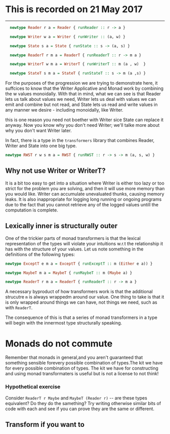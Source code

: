 # This is recorded on 21 May 2017
----------


```haskell
  newtype Reader r a = Reader { runReader :: r -> a }

  newtype Writer w a = Writer { runWriter :: (a, w) }

  newtype State s a = State { runState :: s -> (a, s) }

  newtype ReaderT r m a = ReaderT { runReaderT :: r -> m a }

  newtype WriterT w m a = WriterT { runWriterT :: m (a , w)  }

  newtype StateT s m a = StateT { runStateT :: s -> m (a ,s) }

```


For the purposes of the progression we are trying to demonstrate here, it
suffcices to know that the Writer Applicative and Monad work by combining the w
values monoidally. With that in mind, what we can see is that Reader lets us
talk about values we need, Writer lets us deal with values we can emit and
combine but not read, and State lets us read and write values in any manner we
desire - including monoidally, like Writer.

this is one reason you need not boether with Writer sice State can replace it
anyway. Now you know why you don't need Writer; we'll talke more about why you
don't want Writer later.

In fact, there is a type in the `transformers` library that combines Reader,
Writer and State into one big type.

```haskell
newtype RWST r w s m a = RWST { runRWST :: r -> s -> m (a, s, w) }
```
## Why not use Writer or WriterT?

It is a bit too easy to get into a situation where Writer is either too lazy or
too strict for the problem you are solving, and then it will use more memory
than you would like. Writer can accumulate unevaluated thunks, causing memory
leaks. It is also inappropriate for logging long running or ongoing programs
due to the fact that you cannot retrieve any of the logged values untill the
computation is complete.

## Lexically inner is structurally outer

One of the trickier parts of monad transformers is that the lexical
representation of the types will violate your intuitions w.r.t the relationship
it has with the structure of your values. Let us note something in the
definitions of the following types:

```haskell
newtype ExceptT e m a = ExceptT { runExceptT :: m (Either e a)) }

newtype MaybeT m a = MaybeT { runMaybeT :: m (Maybe a) }

newtype ReaderT r m a = ReaderT { runReaderT :: r -> m a }
```

A necessary byproduct of how transformers work is that the additional strucutre
`m` is always wrappedm around our value. One thing to take is that it is only
wrapped around things we can have, not things we need, such as with `ReaderT`.

The consequence of this is that a series of monad transformers in a type will
begin with the innermost type structurally speaking.

# Monads do not commute 

Remember that monads in general,and you aren't guaranteed that something
sensible forevery possible combination of types.The kit we have for every
possible combination of types. The kit we have for constructing and using
monad transformaters is useful but is not a license to not think!

### Hypothetical exercise

Consider `ReaderT r Maybe` and `MaybeT (Reader r)` -- are these types
equivalent? Do they do the samething? Try writing otherwise similar bits of
code with each and see if you can prove they are the same or different.


## Transform if you want to


